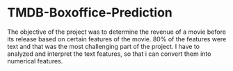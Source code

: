 # TMDB-Boxoffice-Prediction
The objective of the project was to determine the revenue of a movie before its release based on certain features of the movie.
80% of the features were text and that was the most challenging part of the project. I have to analyzed and interpret the text features, so that i can convert them into numerical features.
